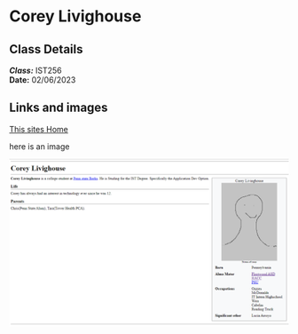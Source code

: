 # Corey Livighouse

## Class Details
***Class:*** IST256  
**Date:** 02/06/2023

## Links and images

[This sites Home](https://clivinghouse-psu-ist-256.github.io/Self-Bio-Wikipedia/)

here is an image

![image](./images/demo.png)
